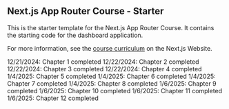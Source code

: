## Next.js App Router Course - Starter

This is the starter template for the Next.js App Router Course. It contains the starting code for the dashboard application.

For more information, see the [course curriculum](https://nextjs.org/learn) on the Next.js Website.

12/21/2024: Chapter 1 completed
12/22/2024: Chapter 2 completed
12/22/2024: Chapter 3 completed
12/22/2024: Chapter 4 completed
1/4/2025: Chapter 5 completed
1/4/2025: Chapter 6 completed
1/4/2025: Chapter 7 completed
1/4/2025: Chapter 8 completed
1/6/2025: Chapter 9 completed
1/6/2025: Chapter 10 completed
1/6/2025: Chapter 11 completed
1/6/2025: Chapter 12 completed